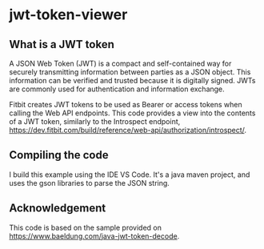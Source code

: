 # jwt-token-viewer

## What is a JWT token

A JSON Web Token (JWT) is a compact and self-contained way for securely transmitting information between parties as a JSON object. This information can be verified and trusted because it is digitally signed. JWTs are commonly used for authentication and information exchange.

Fitbit creates JWT tokens to be used as Bearer or access tokens when calling the Web API endpoints.  This code provides a view into the contents of a JWT token, similarly to the Introspect endpoint, https://dev.fitbit.com/build/reference/web-api/authorization/introspect/.

## Compiling the code

I build this example using the IDE VS Code.  It's a java maven project, and uses the gson libraries to parse the JSON string.

## Acknowledgement

This code is based on the sample provided on https://www.baeldung.com/java-jwt-token-decode.

